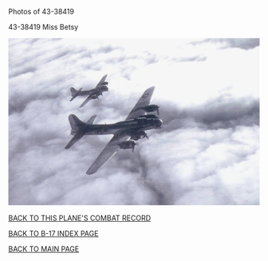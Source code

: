 
Photos of 43-38419






 




43-38419 Miss Betsy  
  

![](43-38419a.jpg)  
  

[BACK TO THIS PLANE'S COMBAT RECORD](b17s/43-38419.md)  

[BACK TO B-17 INDEX PAGE](000b17s.md)  

[BACK TO MAIN PAGE](index.html)


